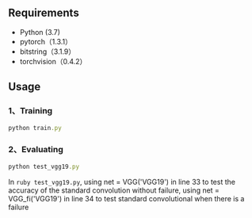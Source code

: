 ## Requirements
* Python (3.7)
* pytorch（1.3.1）
* bitstring（3.1.9）
* torchvision（0.4.2）
## Usage
### 1、Training
```ruby
python train.py
```
### 2、Evaluating
```ruby
python test_vgg19.py
```
In ```ruby test_vgg19.py```, using net = VGG('VGG19') in line 33 to test the accuracy of the standard convolution without failure, using net = VGG_fi('VGG19') in line 34 to test standard convolutional when there is a failure
